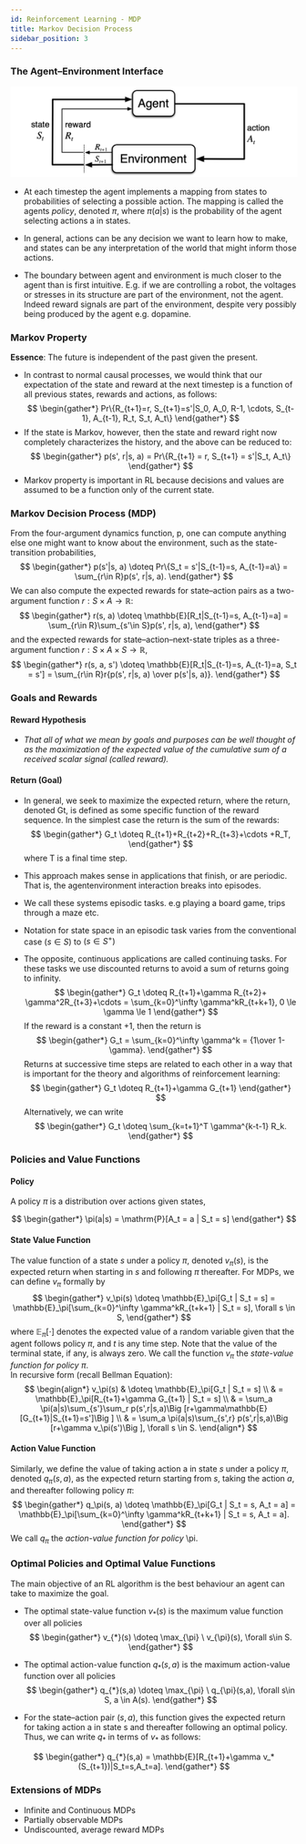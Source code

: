 ```yaml
---
id: Reinforcement Learning - MDP
title: Markov Decision Process
sidebar_position: 3
---
```


### The Agent–Environment Interface

![](/img/mdp.png)

- At each timestep the agent implements a mapping from states to probabilities of selecting a possible action. The mapping is called the agents *policy*, denoted $\pi$, where $\pi (a|s)$ is the probability of the agent selecting actions a in states.

- In general, actions can be any decision we want to learn how to make, and states can be any interpretation of the world that might inform those actions.

- The boundary between agent and environment is much closer to the agent than is first intuitive. E.g. if we are controlling a robot, the voltages or stresses in its structure are part of the environment, not the agent. Indeed reward signals are part of the environment, despite very possibly being produced by the agent e.g. dopamine.

### Markov Property 

**Essence**: The future is independent of the past given the present.  

- In contrast to normal causal processes, we would think that our expectation of the state and reward at the next timestep is a function of all previous states, rewards and actions, as follows:
$$
\begin{gather*}
Pr\{R_{t+1}=r, S_{t+1}=s'|S_0, A_0, R-1, \cdots, S_{t-1}, A_{t-1}, R_t, S_t, A_t\}
\end{gather*}
$$
- If the state is Markov, however, then the state and reward right now completely characterizes the history, and the above can be reduced to:
$$
\begin{gather*}
p(s', r|s, a) = Pr\{R_{t+1} = r, S_{t+1} = s'|S_t, A_t\}
\end{gather*}
$$
- Markov property is important in RL because decisions and values are assumed to be a function only of the current state.

### Markov Decision Process (MDP)

From the four-argument dynamics function, p, one can compute anything else one might want to know about the environment, such as the state-transition probabilities,
$$
\begin{gather*}
p(s'|s, a) \doteq Pr\{S_t = s'|S_{t-1}=s, A_{t-1}=a\} = \sum_{r\in R}p(s', r|s, a).
\end{gather*}
$$
We can also compute the expected rewards for state–action pairs as a two-argument function $r : S \times A \to \mathbb{R}$:
$$
\begin{gather*}
r(s, a) \doteq \mathbb{E}[R_t|S_{t-1}=s, A_{t-1}=a] = \sum_{r\in R}\sum_{s'\in S}p(s', r|s, a),
\end{gather*}
$$
and the expected rewards for state–action–next-state triples as a three-argument function $r : S \times A \times S \to \mathbb{R}$,
$$
\begin{gather*}
r(s, a, s') \doteq \mathbb{E}[R_t|S_{t-1}=s, A_{t-1}=a, S_t = s'] = \sum_{r\in R}r{p(s', r|s, a) \over p(s'|s, a)}.
\end{gather*}
$$

### Goals and Rewards

#### Reward Hypothesis

- *That all of what we mean by goals and purposes can be well thought of as the maximization of the expected value of the cumulative sum of a received scalar signal (called reward).*

#### Return (Goal)

- In general, we seek to maximize the expected return, where the return, denoted Gt, is defined as some specific function of the reward sequence. In the simplest case the return is the sum of the rewards:
    $$
    \begin{gather*}
    G_t \doteq R_{t+1}+R_{t+2}+R_{t+3}+\cdots +R_T,
    \end{gather*}
    $$
    where T is a final time step. 

- This approach makes sense in applications that finish, or are periodic. That is, the agentenvironment interaction breaks into episodes.
- We call these systems episodic tasks. e.g playing a board game, trips through a maze etc.
- Notation for state space in an episodic task varies from the conventional case $(s \in S)$ to $(s \in S^+)$
- The opposite, continuous applications are called continuing tasks.
For these tasks we use discounted returns to avoid a sum of returns going to infinity.
$$
\begin{gather*}
G_t \doteq R_{t+1}+\gamma R_{t+2}+ \gamma^2R_{t+3}+\cdots = \sum_{k=0}^\infty \gamma^kR_{t+k+1}, 0 \le \gamma \le 1
\end{gather*}
$$
If the reward is a constant +1, then the return is
$$
\begin{gather*}
G_t = \sum_{k=0}^\infty \gamma^k = {1\over 1-\gamma}.
\end{gather*}
$$
Returns at successive time steps are related to each other in a way that is important for the theory and algorithms of reinforcement learning:
$$
\begin{gather*}
G_t \doteq R_{t+1}+\gamma G_{t+1}
\end{gather*}
$$
Alternatively, we can write
$$
\begin{gather*}
G_t \doteq \sum_{k=t+1}^T \gamma^{k-t-1} R_k.
\end{gather*}
$$

### Policies and Value Functions

#### Policy

A policy $\pi$ is a distribution over actions given states,

$$
\begin{gather*}
\pi(a|s) = \mathrm{P}[A_t = a | S_t = s]
\end{gather*}
$$

#### State Value Function

The value function of a state $s$ under a policy $\pi$, denoted $v_\pi (s)$, is the expected return when starting in $s$ and following $\pi$ thereafter. For MDPs, we can define $v_\pi$ formally by
$$
\begin{gather*}
v_\pi(s) \doteq \mathbb{E}_\pi[G_t | S_t = s] = \mathbb{E}_\pi[\sum_{k=0}^\infty \gamma^kR_{t+k+1} | S_t = s], \forall s \in S,
\end{gather*}
$$
where $\mathbb{E}_\pi [\cdot ]$ denotes the expected value of a random variable given that the agent follows policy $\pi$, and $t$ is any time step. Note that the value of the terminal state, if any, is always zero. We call the function $v_\pi$ the *state-value function for policy* $\pi$.  
In recursive form (recall Bellman Equation):
$$
\begin{align*}
v_\pi(s) & \doteq \mathbb{E}_\pi[G_t | S_t = s] \\
& = \mathbb{E}_\pi[R_{t+1}+\gamma G_{t+1} | S_t = s] \\
& = \sum_a \pi(a|s)\sum_{s'}\sum_r p(s',r|s,a)\Big [r+\gamma\mathbb{E}[G_{t+1}|S_{t+1}=s']\Big ] \\
& = \sum_a \pi(a|s)\sum_{s',r} p(s',r|s,a)\Big [r+\gamma v_\pi(s')\Big ], \forall s \in S.
\end{align*}
$$

#### Action Value Function

Similarly, we define the value of taking action a in state $s$ under a policy $\pi$, denoted $q_\pi(s,a)$, as the expected return starting from $s$, taking the action $a$, and thereafter following policy $\pi$:
$$
\begin{gather*}
q_\pi(s, a) \doteq \mathbb{E}_\pi[G_t | S_t = s, A_t = a] = \mathbb{E}_\pi[\sum_{k=0}^\infty \gamma^kR_{t+k+1} | S_t = s, A_t = a].
\end{gather*}
$$
We call $q_\pi$ the *action-value function for policy* \pi.

### Optimal Policies and Optimal Value Functions

The main objective of an RL algorithm is the best behaviour an agent can take to maximize the goal.

- The optimal state-value function $v_{*}(s)$ is the maximum value function over all policies
$$
\begin{gather*}
v_{*}(s) \doteq \max_{\pi} \ v_{\pi}(s), \forall s\in S.
\end{gather*}
$$
- The optimal action-value function $q_{*}(s,a)$ is the maximum action-value function over all policies
$$
\begin{gather*}
q_{*}(s,a) \doteq \max_{\pi} \ q_{\pi}(s,a), \forall s\in S, a \in A(s).
\end{gather*}
$$

- For the state–action pair $(s,a)$, this function gives the expected return for taking action a in state s and thereafter following an optimal policy. Thus, we can write $q_*$ in terms of $v_*$ as follows:

$$
\begin{gather*}
q_{*}(s,a) = \mathbb{E}[R_{t+1}+\gamma v_*(S_{t+1})|S_t=s,A_t=a].
\end{gather*}
$$

### Extensions of MDPs

- Infinite and Continuous MDPs
- Partially observable MDPs
- Undiscounted, average reward MDPs